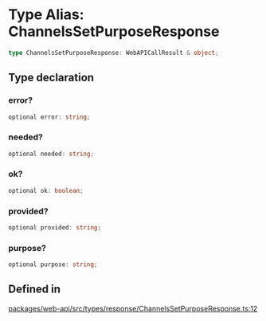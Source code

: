 # Type Alias: ChannelsSetPurposeResponse

```ts
type ChannelsSetPurposeResponse: WebAPICallResult & object;
```

## Type declaration

### error?

```ts
optional error: string;
```

### needed?

```ts
optional needed: string;
```

### ok?

```ts
optional ok: boolean;
```

### provided?

```ts
optional provided: string;
```

### purpose?

```ts
optional purpose: string;
```

## Defined in

[packages/web-api/src/types/response/ChannelsSetPurposeResponse.ts:12](https://github.com/slackapi/node-slack-sdk/blob/main/packages/web-api/src/types/response/ChannelsSetPurposeResponse.ts#L12)

